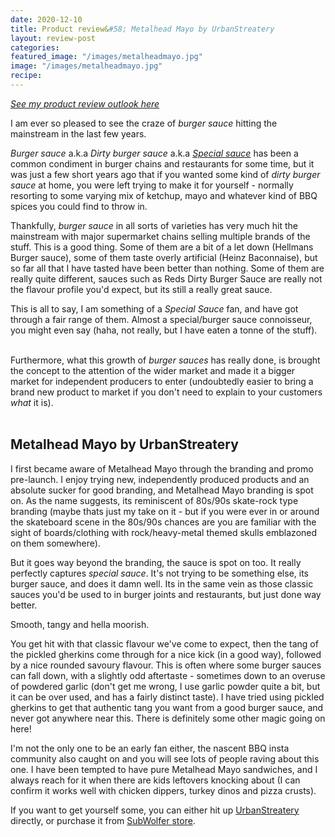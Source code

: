 ```yaml
---
date: 2020-12-10
title: Product review&#58; Metalhead Mayo by UrbanStreatery
layout: review-post
categories:
featured_image: "/images/metalheadmayo.jpg"
image: "/images/metalheadmayo.jpg"
recipe:
---
```


_<a href="{{site.baseurl}}/about#product-reviews">See my product review outlook here</a>_

I am ever so pleased to see the craze of _burger sauce_ hitting the mainstream in the last few years.

_Burger sauce_ a.k.a _Dirty burger sauce_ a.k.a _<a href="https://youtu.be/QkB-rpAUbK8?t=6" target="_blank">Special sauce</a>_ has been a common condiment in burger chains and restaurants for some time, but it was just a few short years ago that if you wanted some kind of _dirty burger sauce_ at home, you were left trying to make it for yourself - normally resorting to some varying mix of ketchup, mayo and whatever kind of BBQ spices you could find to throw in.

Thankfully, _burger sauce_ in all sorts of varieties has very much hit the mainstream with major supermarket chains selling multiple brands of the stuff. This is a good thing. Some of them are a bit of a let down (Hellmans Burger sauce), some of them taste overly artificial (Heinz Baconnaise), but so far all that I have tasted have been better than nothing. Some of them are really quite different, sauces such as Reds Dirty Burger Sauce are really not the flavour profile you'd expect, but its still a really great sauce.

This is all to say, I am something of a _Special Sauce_ fan, and have got through a fair range of them. Almost a special/burger sauce connoisseur, you might even say (haha, not really, but I have eaten a tonne of the stuff).
<br>
<br>

Furthermore, what this growth of _burger sauces_ has really done, is brought the concept to the attention of the wider market and made it a bigger market for independent producers to enter (undoubtedly easier to bring a brand new product to market if you don't need to explain to your customers _what_ it is).
<br>
<br>

## Metalhead Mayo by UrbanStreatery
I first became aware of Metalhead Mayo through the branding and promo pre-launch. I enjoy trying new, independently produced products and an absolute sucker for good branding, and Metalhead Mayo branding is spot on. As the name suggests, its reminiscent of 80s/90s skate-rock type branding (maybe thats just my take on it - but if you were ever in or around the skateboard scene in the 80s/90s chances are you are familiar with the sight of boards/clothing with rock/heavy-metal themed skulls emblazoned on them somewhere).

But it goes way beyond the branding, the sauce is spot on too. It really perfectly captures _special sauce_. It's not trying to be something else, its burger sauce, and does it damn well. Its in the same vein as those classic sauces you'd be used to in burger joints and restaurants, but just done way better.

Smooth, tangy and hella moorish.

You get hit with that classic flavour we've come to expect, then the tang of the pickled gherkins come through for a nice kick (in a good way), followed by a nice rounded savoury flavour. This is often where some burger sauces can fall down, with a slightly odd aftertaste - sometimes down to an overuse of powdered garlic (don't get me wrong, I use garlic powder quite a bit, but it can be over used, and has a fairly distinct taste). I have tried using pickled gherkins to get that authentic tang you want from a good burger sauce, and never got anywhere near this.  There is definitely some other magic going on here!

I'm not the only one to be an early fan either, the nascent BBQ insta community also caught on and you will see lots of people raving about this one. I have been tempted to have pure Metalhead Mayo sandwiches, and I always reach for it when there are kids leftovers knocking about (I can confirm it works well with chicken dippers, turkey dinos and pizza crusts).


If you want to get yourself some, you can either hit up <a href="https://www.instagram.com/urbanstreatery/" target="_blank" rel="nofollow">UrbanStreatery</a> directly, or purchase it from <a href="https://www.subwolfer.co.uk/shop/sauces?utm_source=robbishfood" target="_blank">SubWolfer store</a>.

